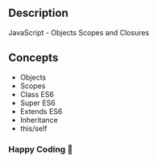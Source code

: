 ## Description
JavaScript - Objects Scopes and Closures


## Concepts
- Objects
- Scopes
- Class ES6
- Super ES6
- Extends ES6
- Inheritance
- this/self


### Happy Coding 🚀
